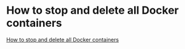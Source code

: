 # How to stop and delete all Docker containers
[How to stop and delete all Docker containers](https://aiwithcloud.com/2022/09/15/how_to_stop_and_delete_all_docker_containers/)